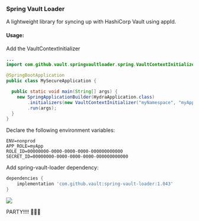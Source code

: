 ### Spring Vault Loader

A lightweight library for syncing up with HashiCorp Vault using appId.

#### Usage:

Add the VaultContextInitializer

```java
...
import com.github.vault.springvaultloader.spring.VaultContextInitializer;

@SpringBootApplication
public class MySecureApplication {

  public static void main(String[] args) {
    new SpringApplicationBuilder(HydraApplication.class)
        .initializers(new VaultContextInitializer("myNamespace", "myAppId", false))
        .run(args);
  }
}
```

Declare the following environment variables:

```shell script
ENV=nonprod
APP_ROLE=myApp
ROLE_ID=00000000-0000-0000-0000-000000000000
SECRET_ID=00000000-0000-0000-0000-000000000000
```

Add spring-vault-loader dependency:

```groovy
dependencies {
    implementation 'com.github.vault:spring-vault-loader:1.043'
}
```

![](https://media.giphy.com/media/xT8qAY7e9If38xkrIY/source.gif)

PARTY!!!! 🎉🎉🎉
